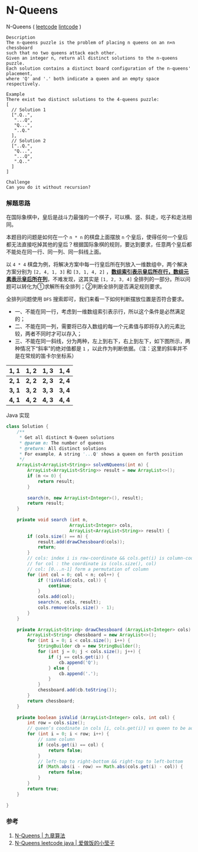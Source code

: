 # N-Queens

 N-Queens  ( [leetcode](https://leetcode.com/problems/n-queens/)  [lintcode](http://www.lintcode.com/en/problem/n-queens/#) )

```
Description
The n-queens puzzle is the problem of placing n queens on an n×n chessboard 
such that no two queens attack each other.
Given an integer n, return all distinct solutions to the n-queens puzzle.
Each solution contains a distinct board configuration of the n-queens' placement, 
where 'Q' and '.' both indicate a queen and an empty space respectively.

Example
There exist two distinct solutions to the 4-queens puzzle:
[
  // Solution 1
  [".Q..",
   "...Q",
   "Q...",
   "..Q."
  ],
  // Solution 2
  ["..Q.",
   "Q...",
   "...Q",
   ".Q.."
  ]
]

Challenge 
Can you do it without recursion?
```

### 解题思路

在国际象棋中，皇后是战斗力最强的一个棋子，可以横、竖、斜走，吃子和走法相同。

本题目的问题是如何在一个 `n * n` 的棋盘上面摆放 `n` 个皇后，使得任何一个皇后都无法直接吃掉其他的皇后？根据国际象棋的规则，要达到要求，任意两个皇后都不能处在同一行、同一列、同一斜线上面。

以 `4 * 4` 棋盘为例，将解决方案中每一行皇后所在列放入一维数组中，两个解决方案分别为 `[2, 4, 1, 3]` 和 `[3, 1, 4, 2]` ，**<u>数组索引表示皇后所在行，数组元素表示皇后所在列</u>**，不难发现，这其实是 `[1, 2, 3, 4]` 全排列的一部分。所以问题可以转化为①求解所有全排列；②判断全排列是否满足规则要求。

全排列问题使用 `DFS` 搜索即可，我们来看一下如何判断摆放位置是否符合要求。

- 一、不能在同一行，考虑到一维数组索引表示行，所以这个条件是必然满足的；
- 二、不能在同一列，需要将已存入数组的每一个元素值与即将存入的元素比较，两者不同时才可以存入；
- 三、不能在同一斜线，分为两种，左上到右下，右上到左下，如下图所示，两种情况下“斜率”的绝对值都是 `1` ，以此作为判断依据。（注：这里的斜率并不是在常规的笛卡尔坐标系）

|   1, 1   | **1, 2** | **1, 3** | **1, 4** |
| :------: | :------: | :------: | :------: |
| **2, 1** | **2, 2** | **2, 3** | **2, 4** |
| **3, 1** | **3, 2** | **3, 3** | **3, 4** |
| **4, 1** | **4, 2** | **4, 3** | **4, 4** |



Java 实现

```java
class Solution {
    /**
     * Get all distinct N-Queen solutions
     * @param n: The number of queens
     * @return: All distinct solutions
     * For example, A string '...Q' shows a queen on forth position
     */
    ArrayList<ArrayList<String>> solveNQueens(int n) {
        ArrayList<ArrayList<String>> result = new ArrayList<>();
        if (n <= 0) {
            return result;
        }
        
        search(n, new ArrayList<Integer>(), result);
        return result;
    }
    
    private void search (int n,
                        ArrayList<Integer> cols,
                        ArrayList<ArrayList<String>> result) {
        if (cols.size() == n) {
            result.add(drawChessboard(cols));
            return;
        }          
        // cols: index i is row-coordinate && cols.get(i) is column-coordinate
        // for col : the coordinate is (cols.size(), col)
        // col: [0...n-1] form a permutation of column
        for (int col = 0; col < n; col++) {
            if (!isValid(cols, col)) {
                continue;
            }
            cols.add(col);
            search(n, cols, result);
            cols.remove(cols.size() - 1);
        }
    }
    
    private ArrayList<String> drawChessboard (ArrayList<Integer> cols) {
        ArrayList<String> chessboard = new ArrayList<>();
        for (int i = 0; i < cols.size(); i++) {
            StringBuilder cb = new StringBuilder();
            for (int j = 0; j < cols.size(); j++) {
                if (j == cols.get(i)) {
                    cb.append('Q');
                } else {
                    cb.append('.');
                }
            }
            chessboard.add(cb.toString());
        }
        return chessboard;
    }
    
    private boolean isValid (ArrayList<Integer> cols, int col) {
        int row = cols.size();
        // queen‘s coodinate in cols [i, cols.get(i)] vs queen to be added [row, col]
        for (int i = 0; i < row; i++) {
            // same column
            if (cols.get(i) == col) {
                return false;
            }
            // left-top to right-bottom && right-top to left-bottom
            if (Math.abs(i - row) == Math.abs(cols.get(i) - col)) {
                return false;
            }
        }
        return true;
    }
    
}
```



### 参考

1. [N-Queens | 九章算法](http://www.jiuzhang.com/solutions/n-queens/)
2. [N-Queens leetcode java | 爱做饭的小莹子](http://www.cnblogs.com/springfor/p/3870944.html)